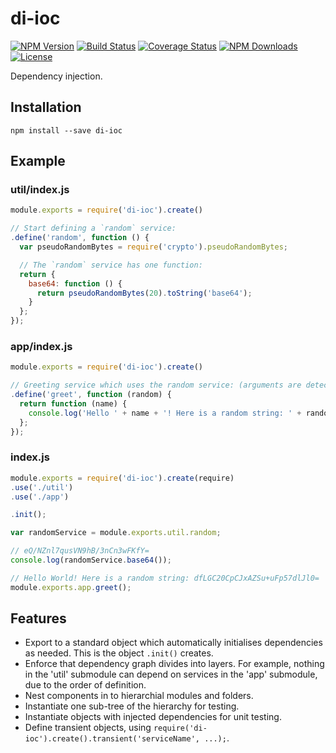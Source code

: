 # di-ioc

[![NPM Version](https://img.shields.io/npm/v/di-ioc.svg)](https://www.npmjs.com/package/di-ioc)
[![Build Status](https://img.shields.io/travis/aantthony/di-ioc/master.svg)](https://travis-ci.org/aantthony/di-ioc)
[![Coverage Status](https://img.shields.io/coveralls/aantthony/di-ioc/master.svg)](https://coveralls.io/r/aantthony/di-ioc?branch=master)
[![NPM Downloads](https://img.shields.io/npm/dm/di-ioc.svg)](https://www.npmjs.com/package/di-ioc)
[![License](https://img.shields.io/npm/l/di-ioc.svg)](https://www.npmjs.com/package/di-ioc)

Dependency injection.

## Installation


`npm install --save di-ioc`

## Example

### util/index.js

```js
module.exports = require('di-ioc').create()

// Start defining a `random` service:
.define('random', function () {
  var pseudoRandomBytes = require('crypto').pseudoRandomBytes;

  // The `random` service has one function:
  return {
    base64: function () {
      return pseudoRandomBytes(20).toString('base64');
    }
  };
});
```

### app/index.js

```js
module.exports = require('di-ioc').create()

// Greeting service which uses the random service: (arguments are detected)
.define('greet', function (random) {
  return function (name) {
    console.log('Hello ' + name + '! Here is a random string: ' + random.base64());
  };
});
```


### index.js

```js
module.exports = require('di-ioc').create(require)
.use('./util')
.use('./app')

.init();

var randomService = module.exports.util.random;

// eQ/NZnl7qusVN9hB/3nCn3wFKfY=
console.log(randomService.base64());

// Hello World! Here is a random string: dfLGC20CpCJxAZSu+uFp57dlJl0=
module.exports.app.greet();
```

## Features

- Export to a standard object which automatically initialises dependencies as needed. This is the object `.init()` creates.
- Enforce that dependency graph divides into layers. For example, nothing in the 'util' submodule can depend on services in the 'app' submodule, due to the order of definition.
- Nest components in to hierarchial modules and folders.
- Instantiate one sub-tree of the hierarchy for testing.
- Instantiate objects with injected dependencies for unit testing.
- Define transient objects, using `require('di-ioc').create().transient('serviceName', ...);`.
